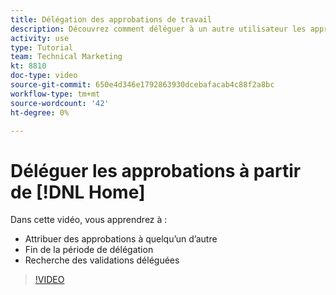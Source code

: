 ```yaml
---
title: Délégation des approbations de travail
description: Découvrez comment déléguer à un autre utilisateur les approbations pour les projets, les tâches, les problèmes et les Fiches d’évaluation.
activity: use
type: Tutorial
team: Technical Marketing
kt: 8810
doc-type: video
source-git-commit: 650e4d346e1792863930dcebafacab4c88f2a8bc
workflow-type: tm+mt
source-wordcount: '42'
ht-degree: 0%

---
```


# Déléguer les approbations à partir de [!DNL Home]

Dans cette vidéo, vous apprendrez à :

* Attribuer des approbations à quelqu’un d’autre
* Fin de la période de délégation
* Recherche des validations déléguées

>[!VIDEO](https://video.tv.adobe.com/v/336094/?quality=12&learn=on)

<!---
learn more URLS
Delegate approval request
--->
